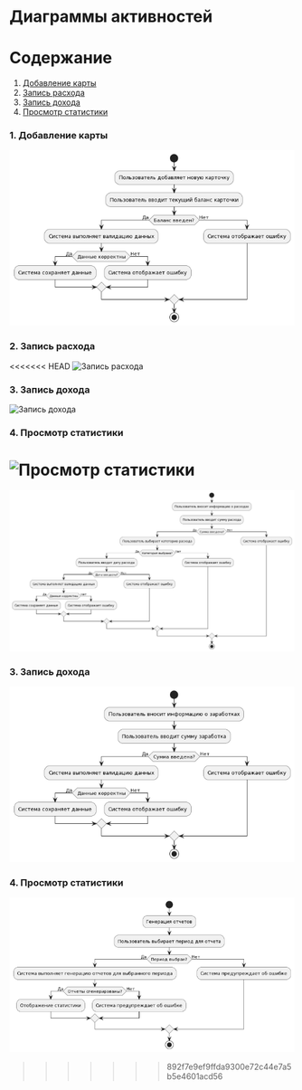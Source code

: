 # Диаграммы активностей

# Содержание
1. [Добавление карты](#1)
2. [Запись расхода](#2)
3. [Запись дохода](#3)
4. [Просмотр статистики](#4)


### 1. Добавление карты<a name="1"></a>

![Добавление карты](https://github.com/pshptr/Wallety-ExpenseTracker/blob/main/documentation/digrams/assets/addCardActivity.png)

### 2. Запись расхода<a name="2"></a>

<<<<<<< HEAD
![Запись расхода](diagrams/assets/addExpenseActivity.png)

### 3. Запись дохода<a name="3"></a>

![Запись дохода](diagrams/assets/addIncomeActivity.png)

### 4. Просмотр статистики<a name="4"></a>

![Просмотр статистики](diagrams/assets/statisticsActivity.png)
=======
![Запись расхода](https://github.com/pshptr/Wallety-ExpenseTracker/blob/main/documentation/digrams/assets/expenseActivity.png)

### 3. Запись дохода<a name="3"></a>

![Запись дохода](https://github.com/pshptr/Wallety-ExpenseTracker/blob/main/documentation/digrams/assets/incomeActivity.png)

### 4. Просмотр статистики<a name="4"></a>

![Просмотр статистики](https://github.com/pshptr/Wallety-ExpenseTracker/blob/main/documentation/digrams/assets/statisticsActivity.png)
>>>>>>> 892f7e9ef9ffda9300e72c44e7a5b5e4601acd56
